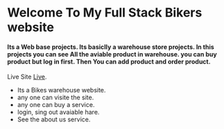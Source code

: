 # Welcome To My Full Stack Bikers website
#### Its a Web base projects. Its basiclly a warehouse store projects. In this projects you can see All the aviable product in warehouse. you can buy product but log in first. Then You can add product and order product.

Live Site [Live](https://github.com/facebook/create-react-app).

- Its a Bikes warehouse website.
- any one can visite the site.
- any one can buy a service.
- login, sing out avaiable hare.
- See the about us service.
